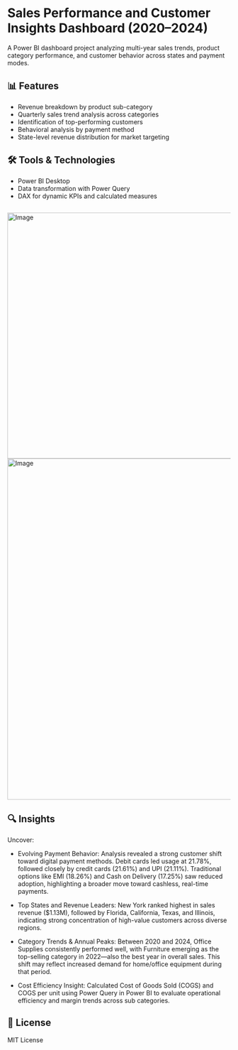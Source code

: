 # Sales Performance and Customer Insights Dashboard (2020–2024)

A Power BI dashboard project analyzing multi-year sales trends, product category performance, and customer behavior across states and payment modes.

## 📊 Features
- Revenue breakdown by product sub-category
- Quarterly sales trend analysis across categories
- Identification of top-performing customers
- Behavioral analysis by payment method
- State-level revenue distribution for market targeting

## 🛠 Tools & Technologies
- Power BI Desktop
- Data transformation with Power Query
- DAX for dynamic KPIs and calculated measures

## 
<img width="554" alt="Image" src="https://github.com/user-attachments/assets/488f1092-42c0-4a9c-a618-ee0bbf91eec0" />
<img width="769" alt="Image" src="https://github.com/user-attachments/assets/ff42721c-fd60-4648-8025-1ed3f812e23e" />

## 🔍 Insights
Uncover:
- Evolving Payment Behavior:
  Analysis revealed a strong customer shift toward digital payment methods. Debit cards led usage at 21.78%, followed closely by credit cards (21.61%)      and UPI (21.11%). Traditional options like EMI (18.26%) and Cash on Delivery (17.25%) saw reduced adoption, highlighting a broader move toward            cashless, real-time payments.

- Top States and Revenue Leaders:
  New York ranked highest in sales revenue ($1.13M), followed by Florida, California, Texas, and Illinois, indicating strong concentration of high-value    customers across diverse regions.

- Category Trends & Annual Peaks:
  Between 2020 and 2024, Office Supplies consistently performed well, with Furniture emerging as the top-selling category in 2022—also the best year in     overall sales. This shift may reflect increased demand for home/office equipment during that period.

- Cost Efficiency Insight:
  Calculated Cost of Goods Sold (COGS) and COGS per unit using Power Query in Power BI to evaluate operational efficiency and margin trends across
  sub categories.


## 📜 License
MIT License

